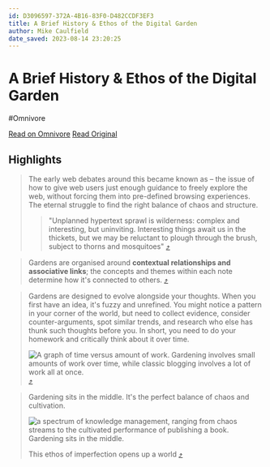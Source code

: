 ```yaml
---
id: D3096597-372A-4B16-83F0-D482CCDF3EF3
title: A Brief History & Ethos of the Digital Garden
author: Mike Caulfield
date_saved: 2023-08-14 23:20:25
---
```


# A Brief History & Ethos of the Digital Garden
#Omnivore

[Read on Omnivore](https://omnivore.app/me/https-maggieappleton-com-garden-history-189f7356a57)
[Read Original](https://maggieappleton.com/garden-history)

## Highlights

> The early web debates around this became known as  – the issue of how to give web users just enough guidance to freely explore the web, without forcing them into pre-defined browsing experiences. The eternal struggle to find the right balance of chaos and structure.
> 
> > "Unplanned hypertext sprawl is wilderness: complex and interesting, but uninviting. Interesting things await us in the thickets, but we may be reluctant to plough through the brush, subject to thorns and mosquitoes" [⤴️](https://omnivore.app/me/https-maggieappleton-com-garden-history-189f7356a57#dd25d2ab-72a9-444e-9272-068708cdda3d) 

> Gardens are organised around **contextual relationships and associative links**; the concepts and themes within each note determine how it's connected to others. [⤴️](https://omnivore.app/me/https-maggieappleton-com-garden-history-189f7356a57#ba76d67f-9dcd-4a26-b8db-1577fa202f7c) 

> Gardens are designed to evolve alongside your thoughts. When you first have an idea, it's fuzzy and unrefined. You might notice a pattern in your corner of the world, but need to collect evidence, consider counter-arguments, spot similar trends, and research who else has thunk such thoughts before you. In short, you need to do your homework and critically think about it over time.
> 
> ![A graph of time versus amount of work. Gardening involves small amounts of work over time, while classic blogging involves a lot of work all at once.](https://proxy-prod.omnivore-image-cache.app/0x0,sZmW7Th5RaBi0l-tgZdB1GRSmzeyX3H0VvR_QUQcM69A/https://res.cloudinary.com/dxj9qr5gj/image/upload/c_scale,f_auto,q_auto:best,w_1000/v1621773885/maggieappleton.com/notes/garden-history/gardentime_rrsecv.png) [⤴️](https://omnivore.app/me/https-maggieappleton-com-garden-history-189f7356a57#df7f28a8-a8d2-4b26-a772-cfb63db54347) 

> Gardening sits in the middle. It's the perfect balance of chaos and cultivation.
> 
> ![a spectrum of knowledge management, ranging from chaos streams to the cultivated performance of publishing a book. Gardening sits in the middle.](https://proxy-prod.omnivore-image-cache.app/0x0,sLdNkqHhZ8liXl9ligUsH5Ru7Vx1WysIwJnHdZUqq2-E/https://res.cloudinary.com/dg3gyk0gu/image/upload/c_scale,f_auto,q_auto:good,w_1100/v1593765637/maggieappleton.com/notes/garden-history/digital-garden.png)
> 
> This ethos of imperfection opens up a world [⤴️](https://omnivore.app/me/https-maggieappleton-com-garden-history-189f7356a57#ad3d2545-37fa-447d-830c-64a2e925b6d3) 

